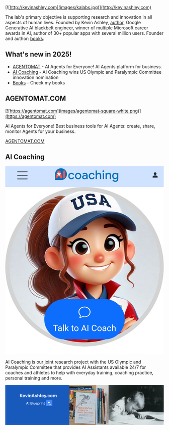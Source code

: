 [![http://kevinashley.com](images/kalabs.jpg)](http://kevinashley.com)


The lab's primary objective is supporting research and innovation in all aspects of human lives. Founded by Kevin Ashley, [author](/books/books.md), Google Generative AI blackbelt engineer, winner of multiple Microsoft career awards in AI, author of 30+ popular apps with several million users. Founder and author: [books](/books/books.md).

## What's new in 2025!

- [AGENTOMAT](https://agentomat.com) - AI Agents for Everyone! AI Agents platform for business.
- [AI Coaching](https://aicoaching.us) - AI Coaching wins US Olympic and Paralympic Committee innovation nomination
- [Books](http://kevinashley.com/books/books.html) - Check my books

## AGENTOMAT.COM

[![https://agentomat.com](images/agentomat-square-white.png)](https://agentomat.com)

AI Agents for Everyone! Best business tools for AI Agents: create, share, monitor Agents for your business.

[](images/agentomat-business.mp4)

[AGENTOMAT.COM](https://agentomat.com)

## AI Coaching

[![AI Coaching](images/ai-coaching-thumbnail.jpg)](https://aicoaching.us)

AI Coaching is our joint research project with the US Olympic and Paralympic Committee that provides AI Assistants available 24/7 for coaches and athletes to help with everyday training, coaching practice, personal training and more. 

[![Kevin Ashley](images/kalabs-horizontal.png)](https://www.kevinashley.com)
